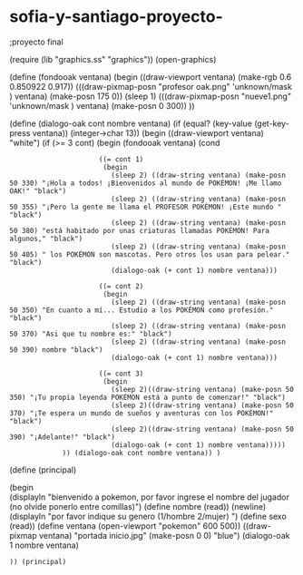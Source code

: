 # sofia-y-santiago-proyecto-
;proyecto final


(require (lib "graphics.ss" "graphics"))
(open-graphics)

(define (fondooak ventana)
  (begin
    ((draw-viewport ventana) (make-rgb 0.6 0.850922 0.917))
    (((draw-pixmap-posn "profesor oak.png" 'unknown/mask ) ventana) (make-posn 175 0)) (sleep 1)
    (((draw-pixmap-posn "nueve1.png" 'unknown/mask ) ventana) (make-posn 0 300))
    ))

(define (dialogo-oak cont nombre ventana)
  (if (equal? (key-value (get-key-press ventana)) (integer->char 13))
      (begin ((draw-viewport ventana) "white")
             (if (>= 3 cont)
                 (begin (fondooak ventana)
                        (cond
                        
                          ((= cont 1)
                           (begin
                             (sleep 2) ((draw-string ventana) (make-posn 50 330) "¡Hola a todos! ¡Bienvenidos al mundo de POKÉMON! ¡Me llamo OAK!" "black")
                             (sleep 2) ((draw-string ventana) (make-posn 50 355) "¡Pero la gente me llama el PROFESOR POKÉMON! ¡Este mundo " "black")
                             (sleep 2) ((draw-string ventana) (make-posn 50 380) "está habitado por unas criaturas llamadas POKÉMON! Para algunos," "black")
                             (sleep 2) ((draw-string ventana) (make-posn 50 405) " los POKÉMON son mascotas. Pero otros los usan para pelear." "black")
                             (dialogo-oak (+ cont 1) nombre ventana)))

                          ((= cont 2)
                           (begin
                             (sleep 2) ((draw-string ventana) (make-posn 50 350) "En cuanto a mí... Estudio a los POKÉMON como profesión." "black")
                             (sleep 2) ((draw-string ventana) (make-posn 50 370) "Asi que tu nombre es:" "black")
                             (sleep 2) ((draw-string ventana) (make-posn 50 390) nombre "black")
                             (dialogo-oak (+ cont 1) nombre ventana)))

                          ((= cont 3)
                           (begin
                             (sleep 2)((draw-string ventana) (make-posn 50 350) "¡Tu propia leyenda POKÉMON está a punto de comenzar!" "black")
                             (sleep 2)((draw-string ventana) (make-posn 50 370) "¡Te espera un mundo de sueños y aventuras con los POKÉMON!" "black")
                             (sleep 2)((draw-string ventana) (make-posn 50 390) "¡Adelante!" "black")
                             (dialogo-oak (+ cont 1) nombre ventana)))))
                 )) (dialogo-oak cont nombre ventana)) )

(define (principal)

  (begin  
    (displayln "bienvenido a pokemon, por favor ingrese el nombre del jugador (no olvide ponerlo entre comillas)")
    (define nombre (read))
    (newline)
    (displayln "por favor indique su genero (1/hombre 2/mujer) ")
    (define sexo (read))
    (define ventana (open-viewport "pokemon" 600 500))
    ((draw-pixmap ventana) "portada inicio.jpg" (make-posn 0 0) "blue")
    (dialogo-oak 1 nombre ventana)

    )) (principal)

